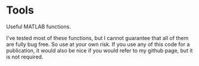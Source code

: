 # Tools
Useful MATLAB functions.

I've tested most of these functions, but I cannot guarantee that all of them are fully bug free. So use at your own risk. If you use any of this code for a publication, it would also be nice if you would refer to my github page, but it is not required.
